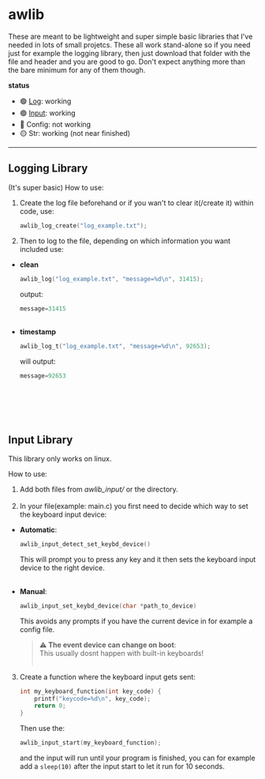 # awlib
These are meant to be lightweight and super simple basic libraries that I've needed in lots of small projetcs. These all work stand-alone so if you need just for example the logging library, then just download that folder with the file and header and you are good to go. Don't expect anything more than the bare minimum for any of them though.

**status**
 - 🟢 [Log](#logging-library): working
 - 🟢 [Input](#input-library): working	
 - 🔴 Config: not working
 - 🟡 Str: working (not near finished)

---

## Logging Library
(It's super basic)
How to use:
1. Create the log file beforehand or if you wan't to clear it(/create it) within code, use:
   ```c
   awlib_log_create("log_example.txt");
   ```
2. Then to log to the file, depending on which information you want included use:
 - **clean**
    ```c
    awlib_log("log_example.txt", "message=%d\n", 31415);
    ```
    output:
    ```c
    message=31415
    ```
    </br>
 - **timestamp**
    ```c
    awlib_log_t("log_example.txt", "message=%d\n", 92653);
    ```
    will output:
    ```c
    message=92653
    ```
<br/>

<br/><br/>
## Input Library
This library only works on linux.

How to use:
1. Add both files from *awlib_input/* or the directory.
<br/><br/>
2. In your file(example: main.c) you first need to decide which way to set the keyboard input device:
 - **Automatic**:
	```c
	awlib_input_detect_set_keybd_device()
	```
	This will prompt you to press any key and it then sets the keyboard input device to the right device.
<br/><br/>
 - **Manual**:
 	  ```c
 	awlib_input_set_keybd_device(char *path_to_device)
 	```
 	This avoids any prompts if you have the current device in for example a config file.
	
 	> **⚠️ The event device can change on boot**: <br/> This usually dosnt happen with built-in keyboards!
<br/><br/>

3. Create a function where the keyboard input gets sent:
	```c
	int my_keyboard_function(int key_code) {
		printf("keycode=%d\n", key_code);
		return 0;
	}
	```
	Then use the:
	```c
	awlib_input_start(my_keyboard_function);
	```
	and the input will run until your program is finished, you can for example add a `sleep(10)` after the input start to let it run for 10 seconds.
